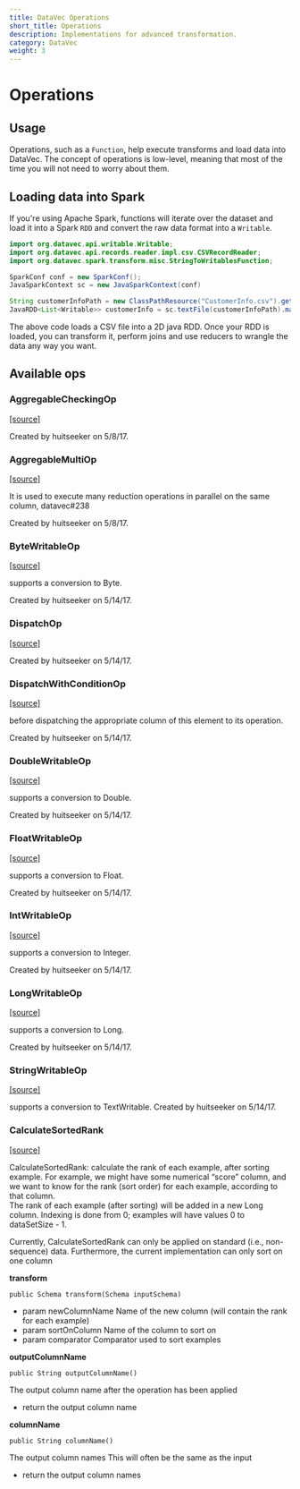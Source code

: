 ```yaml
---
title: DataVec Operations
short_title: Operations
description: Implementations for advanced transformation.
category: DataVec
weight: 3
---
```


# Operations

## Usage

Operations, such as a `Function`, help execute transforms and load data into DataVec. The concept of operations is low-level, meaning that most of the time you will not need to worry about them.

## Loading data into Spark

If you're using Apache Spark, functions will iterate over the dataset and load it into a Spark `RDD` and convert the raw data format into a `Writable`.

```java
import org.datavec.api.writable.Writable;
import org.datavec.api.records.reader.impl.csv.CSVRecordReader;
import org.datavec.spark.transform.misc.StringToWritablesFunction;

SparkConf conf = new SparkConf();
JavaSparkContext sc = new JavaSparkContext(conf)

String customerInfoPath = new ClassPathResource("CustomerInfo.csv").getFile().getPath();
JavaRDD<List<Writable>> customerInfo = sc.textFile(customerInfoPath).map(new StringToWritablesFunction(rr));
```

The above code loads a CSV file into a 2D java RDD. Once your RDD is loaded, you can transform it, perform joins and use reducers to wrangle the data any way you want.

## Available ops

### AggregableCheckingOp

[\[source\]](https://github.com/eclipse/deeplearning4j/tree/master/datavec/datavec-api/src/main/java/org/datavec/api/transform/ops/AggregableCheckingOp.java)

Created by huitseeker on 5/8/17.

### AggregableMultiOp

[\[source\]](https://github.com/eclipse/deeplearning4j/tree/master/datavec/datavec-api/src/main/java/org/datavec/api/transform/ops/AggregableMultiOp.java)

It is used to execute many reduction operations in parallel on the same column, datavec\#238

Created by huitseeker on 5/8/17.

### ByteWritableOp

[\[source\]](https://github.com/eclipse/deeplearning4j/tree/master/datavec/datavec-api/src/main/java/org/datavec/api/transform/ops/ByteWritableOp.java)

supports a conversion to Byte.

Created by huitseeker on 5/14/17.

### DispatchOp

[\[source\]](https://github.com/eclipse/deeplearning4j/tree/master/datavec/datavec-api/src/main/java/org/datavec/api/transform/ops/DispatchOp.java)

Created by huitseeker on 5/14/17.

### DispatchWithConditionOp

[\[source\]](https://github.com/eclipse/deeplearning4j/tree/master/datavec/datavec-api/src/main/java/org/datavec/api/transform/ops/DispatchWithConditionOp.java)

before dispatching the appropriate column of this element to its operation.

Created by huitseeker on 5/14/17.

### DoubleWritableOp

[\[source\]](https://github.com/eclipse/deeplearning4j/tree/master/datavec/datavec-api/src/main/java/org/datavec/api/transform/ops/DoubleWritableOp.java)

supports a conversion to Double.

Created by huitseeker on 5/14/17.

### FloatWritableOp

[\[source\]](https://github.com/eclipse/deeplearning4j/tree/master/datavec/datavec-api/src/main/java/org/datavec/api/transform/ops/FloatWritableOp.java)

supports a conversion to Float.

Created by huitseeker on 5/14/17.

### IntWritableOp

[\[source\]](https://github.com/eclipse/deeplearning4j/tree/master/datavec/datavec-api/src/main/java/org/datavec/api/transform/ops/IntWritableOp.java)

supports a conversion to Integer.

Created by huitseeker on 5/14/17.

### LongWritableOp

[\[source\]](https://github.com/eclipse/deeplearning4j/tree/master/datavec/datavec-api/src/main/java/org/datavec/api/transform/ops/LongWritableOp.java)

supports a conversion to Long.

Created by huitseeker on 5/14/17.

### StringWritableOp

[\[source\]](https://github.com/eclipse/deeplearning4j/tree/master/datavec/datavec-api/src/main/java/org/datavec/api/transform/ops/StringWritableOp.java)

supports a conversion to TextWritable. Created by huitseeker on 5/14/17.

### CalculateSortedRank

[\[source\]](https://github.com/eclipse/deeplearning4j/tree/master/datavec/datavec-api/src/main/java/org/datavec/api/transform/rank/CalculateSortedRank.java)

CalculateSortedRank: calculate the rank of each example, after sorting example. For example, we might have some numerical “score” column, and we want to know for the rank \(sort order\) for each example, according to that column.  
The rank of each example \(after sorting\) will be added in a new Long column. Indexing is done from 0; examples will have values 0 to dataSetSize - 1.

Currently, CalculateSortedRank can only be applied on standard \(i.e., non-sequence\) data. Furthermore, the current implementation can only sort on one column

**transform**

```text
public Schema transform(Schema inputSchema)
```

* param newColumnName Name of the new column \(will contain the rank for each example\)
* param sortOnColumn Name of the column to sort on
* param comparator Comparator used to sort examples

**outputColumnName**

```text
public String outputColumnName()
```

The output column name after the operation has been applied

* return the output column name

**columnName**

```text
public String columnName()
```

The output column names This will often be the same as the input

* return the output column names

